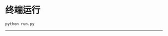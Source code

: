 # 终端运行

```shell
python run.py
```
*******************************************************************************************************************************************************************************************************************************************************************************************************************************************************************************************************************************************************************************************************************************************************************************************************************************************************************************************************************************************************************************************************************************************************************************************************************************************************************************************************************************************************************************************************************************************************************************************************************************************************************************************************************************